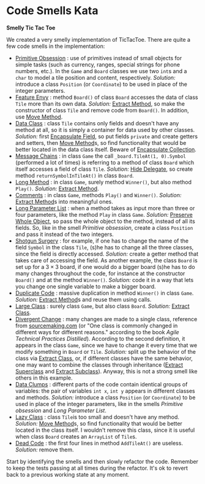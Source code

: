 # Code Smells Kata

**Smelly Tic Tac Toe**

We created a very smelly implementation of TicTacToe. There are quite a few code smells in the implementation: 

* [Primitive Obsession](https://sourcemaking.com/refactoring/smells/primitive-obsession)  : use of primitives instead of small objects for simple tasks (such as currency, ranges, special strings for phone numbers, etc.). In the `Game` and `Board` classes we use two `int`s and a `char` to model a tile position and content, respectively. *Solution:* introduce a class `Position` (or `Coordinate`) to be used in place of the integer parameters.
* [Feature Envy](https://sourcemaking.com/refactoring/smells/feature-envy)              : method `Board()` of class `Board` accesses the data of class `Tile` more than its own data. *Solution:* [Extract Method](https://sourcemaking.com/refactoring/extract-method), so make the constructor of class `Tile` and remove code from `Board()`. In addition, use [Move Method](https://sourcemaking.com/refactoring/move-method).
* [Data Class](https://sourcemaking.com/refactoring/smells/data-class)                   : class `Tile` contains only fields and doesn't have any method at all, so it is simply a container for data used by other classes. *Solution:* first [Encapsulate Field](https://sourcemaking.com/refactoring/encapsulate-field), so put fields `private` and create getters and setters, then [Move Method](https://sourcemaking.com/refactoring/move-method)s, so find functionality that would be better located in the data class itself. Beware of [Encapsulate Collection](https://sourcemaking.com/refactoring/encapsulate-collection).
* [Message Chains](https://sourcemaking.com/refactoring/smells/message-chains)          : in class `Game` the call `_board.TileAt(1, 0).Symbol` (performed a lot of times) is referring to a method of class `Board` which itself accesses a field of class `Tile`. *Solution:* [Hide Delegate](https://sourcemaking.com/refactoring/hide-delegate), so create method `returnSymbolInTileAt()` in class `Board`.
* [Long Method](https://sourcemaking.com/refactoring/smells/long-method)             : in class `Game`, surely method `Winner()`, but also method `Play()`. *Solution:* [Extract Method](https://sourcemaking.com/refactoring/extract-method).
* [Comments](https://sourcemaking.com/refactoring/smells/comments)                 : in class `Game`, methods `Play()` and `Winner()`. *Solution:* [Extract Method](https://sourcemaking.com/refactoring/extract-method)s into meaningful ones.
* [Long Parameter List](https://sourcemaking.com/refactoring/smells/long-parameter-list)  : when a method takes as input more than three or four parameters, like the method `Play` in class `Game`. *Solution:* [Preserve Whole Object](https://sourcemaking.com/refactoring/preserve-whole-object), so pass the whole object to the method, instead of all its fields. So, like in the smell *Primitive obsession*, create a class `Position` and pass it instead of the two integers.
* [Shotgun Surgery](https://sourcemaking.com/refactoring/smells/shotgun-surgery)       :  for example, if one has to change the name of the field `Symbol` in the class `Tile`, (s)he has to change all the three classes, since the field is directly accessed. *Solution:* create a getter method that takes care of accessing the field. As another example, the class `Board` is set up for a $3 \times 3$ board, if one would do a bigger board (s)he has to do many changes throughout the code, for instance at the constructor `Board()` and at the method `Winner()`. *Solution:* code it in a way that lets you change one single variable to make a bigger board.
* [Duplicate Code](https://sourcemaking.com/refactoring/smells/duplicate-code)         : massive duplication in method `Winner()` in class `Game`. *Solution:* [Extract Method](https://sourcemaking.com/refactoring/extract-method)s and reuse them using calls.
* [Large Class](https://sourcemaking.com/refactoring/smells/large-class)                 : surely class `Game`,  but also class `Board`. *Solution:* [Extract Class](https://sourcemaking.com/refactoring/extract-class).
* [Divergent Change](https://sourcemaking.com/refactoring/smells/divergent-change)     : many changes are made to a single class, reference from [sourcemaking.com](http://sourcemaking.com/) (or "One class is commonly changed in different ways for different reasons." according to the book *Agile Technical Practices Distilled*). 
  According to the second definition, it appears in the class `Game`, since we have to change it every time that we modify something in `Board` or `Tile`. *Solution:* split up the behavior of the class via [Extract Class](https://sourcemaking.com/refactoring/extract-class), or, if different classes have the same behavior, one may want to combine the classes through inheritance ([Extract Superclass](https://sourcemaking.com/refactoring/extract-superclass) and [Extract Subclass](https://sourcemaking.com/refactoring/extract-subclass)).
  Anyway, this is not a strong smell like others in this example.
* [Data Clumps](https://sourcemaking.com/refactoring/smells/data-clumps)              : different parts of the code contain identical groups of variables: the pair of variables `int x`, `int y` appears in different classes and methods. *Solution:* introduce a class `Position` (or `Coordinate`) to be used in place of the integer parameters, like in the smells *Primitive obsession* and *Long Parameter List*.
* [Lazy Class](https://sourcemaking.com/refactoring/smells/lazy-class)                   : class `Tile`is too small and doesn't have any method. *Solution:* [Move Method](https://sourcemaking.com/refactoring/move-method)s, so find functionality that would be better located in the class itself. I wouldn't remove this class, since it is useful when class `Board` creates an `ArrayList` of `Tile`s.
* [Dead Code](https://sourcemaking.com/refactoring/smells/dead-code)                 : the first four lines in method `AddTileAt()` are useless. *Solution:* remove them.

Start by identifying the smells and then slowly refactor the code. Remember to keep the tests passing at all times during the refactor. It's ok to revert back to a previous working state at any moment.
